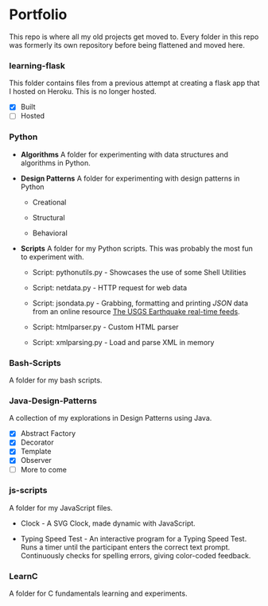 # Portfolio
This repo is where all my old projects get moved to. Every folder in this repo was formerly its own repository before being flattened and moved here.

### learning-flask
This folder contains files from a previous attempt at creating a flask app that I hosted on Heroku. This is no longer hosted.

- [X] Built
- [ ] Hosted

### Python

* __Algorithms__
A folder for experimenting with data structures and algorithms in Python.

* __Design Patterns__
A folder for experimenting with design patterns in Python
  * Creational

  * Structural

  * Behavioral

* __Scripts__
A folder for my Python scripts. This was probably the most fun to experiment with.
  * Script: pythonutils.py - Showcases the use of some Shell Utilities

  * Script: netdata.py - HTTP request for web data

  * Script: jsondata.py - Grabbing, formatting and printing *JSON* data from an online resource [The USGS Earthquake real-time feeds](https://earthquake.usgs.gov/earthquakes/feed/v1.0/geojson.php).

  * Script: htmlparser.py - Custom HTML parser

  * Script: xmlparsing.py - Load and parse XML in memory

### Bash-Scripts
A folder for my bash scripts.

### Java-Design-Patterns
A collection of my explorations in Design Patterns using Java.

- [X] Abstract Factory
- [X] Decorator
- [X] Template
- [X] Observer
- [ ] More to come

### js-scripts
A folder for my JavaScript files.

* Clock - A SVG Clock, made dynamic with JavaScript.

* Typing Speed Test - An interactive program for a Typing Speed Test. Runs a timer until the participant enters the correct text prompt. Continuously checks for spelling errors, giving color-coded feedback.

### LearnC
A folder for C fundamentals learning and experiments.
